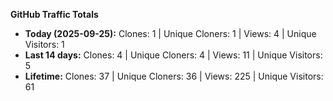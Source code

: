 
**GitHub Traffic Totals**

- **Today (2025-09-25):** Clones: 1 | Unique Cloners: 1 | Views: 4 | Unique Visitors: 1
- **Last 14 days:** Clones: 4 | Unique Cloners: 4 | Views: 11 | Unique Visitors: 5
- **Lifetime:** Clones: 37 | Unique Cloners: 36 | Views: 225 | Unique Visitors: 61
